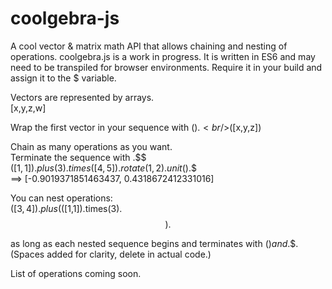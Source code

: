 # coolgebra-js

A cool vector & matrix math API that allows chaining and nesting of operations.
coolgebra.js is a work in progress. It is written in ES6 and may need to be transpiled for browser environments.
Require it in your build and assign it to the $ variable.

Vectors are represented by arrays.
<br/>[x,y,z,w]
  
Wrap the first vector in your sequence with $().
<br/>$([x,y,z])

Chain as many operations as you want.
<br/>Terminate the sequence with .$$
<br/>$([1,1]).plus(3).times([4,5]).rotate(1,2).unit().$$
<br/>==> [-0.9019371851463437, 0.4318672412331016]

You can nest operations:
<br/>$([3,4]).plus ($([1,1]).times(3).$$) .$$

as long as each nested sequence begins and terminates with $() and .$$.
(Spaces added for clarity, delete in actual code.)

List of operations coming soon.
